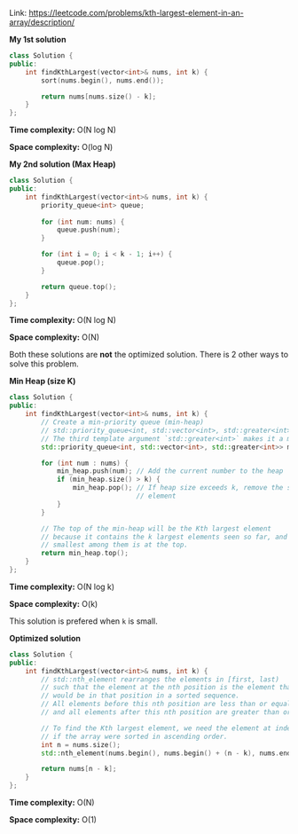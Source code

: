 Link: https://leetcode.com/problems/kth-largest-element-in-an-array/description/

**My 1st solution**

```cpp
class Solution {
public:
    int findKthLargest(vector<int>& nums, int k) {
        sort(nums.begin(), nums.end());

        return nums[nums.size() - k];
    }
};
```

**Time complexity:** O(N log N)

**Space complexity:** O(log N)

**My 2nd solution (Max Heap)**

```cpp
class Solution {
public:
    int findKthLargest(vector<int>& nums, int k) {
        priority_queue<int> queue;
        
        for (int num: nums) {
            queue.push(num);
        }

        for (int i = 0; i < k - 1; i++) {
            queue.pop();
        }

        return queue.top();
    }
};
```

**Time complexity:** O(N log N)

**Space complexity:** O(N)


Both these solutions are **not** the optimized solution. There is 2 other ways to solve this problem. 

**Min Heap (size K)**

```cpp
class Solution {
public:
    int findKthLargest(vector<int>& nums, int k) {
        // Create a min-priority queue (min-heap)
        // std::priority_queue<int, std::vector<int>, std::greater<int>>
        // The third template argument `std::greater<int>` makes it a min-heap.
        std::priority_queue<int, std::vector<int>, std::greater<int>> min_heap;

        for (int num : nums) {
            min_heap.push(num); // Add the current number to the heap
            if (min_heap.size() > k) {
                min_heap.pop(); // If heap size exceeds k, remove the smallest
                                // element
            }
        }

        // The top of the min-heap will be the Kth largest element
        // because it contains the k largest elements seen so far, and the
        // smallest among them is at the top.
        return min_heap.top();
    }
};
```

**Time complexity:** O(N log k)

**Space complexity:** O(k)

This solution is prefered when `k` is small.

**Optimized solution**

```cpp
class Solution {
public:
    int findKthLargest(vector<int>& nums, int k) {
        // std::nth_element rearranges the elements in [first, last)
        // such that the element at the nth position is the element that
        // would be in that position in a sorted sequence.
        // All elements before this nth position are less than or equal to it,
        // and all elements after this nth position are greater than or equal to it.

        // To find the Kth largest element, we need the element at index (N - k)
        // if the array were sorted in ascending order.
        int n = nums.size();
        std::nth_element(nums.begin(), nums.begin() + (n - k), nums.end());

        return nums[n - k];
    }
};
```

**Time complexity:** O(N)

**Space complexity:** O(1)